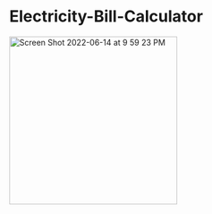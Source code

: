 # Electricity-Bill-Calculator
<img width="300" alt="Screen Shot 2022-06-14 at 9 59 23 PM" src="https://user-images.githubusercontent.com/43290846/173720209-1f5bbdfa-7d28-4b78-a8e2-5125efab5aa6.png">

